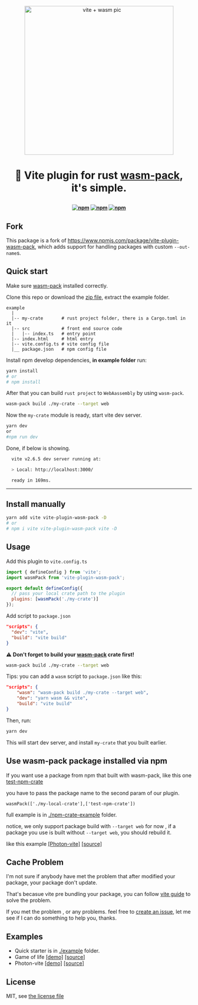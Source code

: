 <p align="center">
  <img width="404" src="./banner.png" alt="vite + wasm pic"/>
</p>

<h1 align="center">
  
🦀 Vite plugin for rust [wasm-pack](https://github.com/rustwasm/wasm-pack), it's simple.
  
</h1>

<h4 align="center">
  
[![npm](https://img.shields.io/npm/v/vite-plugin-wasm-pack.svg)](https://www.npmjs.com/package/vite-plugin-wasm-pack)
[![npm](https://img.shields.io/npm/dt/vite-plugin-wasm-pack)](https://www.npmjs.com/package/vite-plugin-wasm-pack)
[![npm](https://img.shields.io/github/license/nshen/vite-plugin-wasm-pack)](https://www.npmjs.com/package/vite-plugin-wasm-pack)
  
</h4>

## Fork

This package is a fork of https://www.npmjs.com/package/vite-plugin-wasm-pack, which adds support for handling packages with custom `--out-name`s.

## Quick start

Make sure [wasm-pack](https://github.com/rustwasm/wasm-pack) installed correctly.

Clone this repo or download the [zip file](https://github.com/nshen/vite-plugin-wasm-pack/archive/refs/heads/main.zip), extract the example folder.

```
example
  |
  |-- my-crate       # rust project folder, there is a Cargo.toml in it
  |-- src            # front end source code
  |   |-- index.ts   # entry point
  |-- index.html     # html entry
  |-- vite.config.ts # vite config file
  |__ package.json   # npm config file
```

Install npm develop dependencies, **in example folder** run:

```bash
yarn install
# or
# npm install
```

After that you can build `rust project` to `WebAassembly` by using `wasm-pack`.

```bash
wasm-pack build ./my-crate --target web
```

Now the `my-crate` module is ready, start vite dev server.

```bash
yarn dev
or
#npm run dev
```

Done, if below is showing.

```bash
  vite v2.6.5 dev server running at:

  > Local: http://localhost:3000/

  ready in 169ms.
```

---

## Install manually

```bash
yarn add vite vite-plugin-wasm-pack -D
# or
# npm i vite vite-plugin-wasm-pack vite -D
```

## Usage

Add this plugin to `vite.config.ts`

```js
import { defineConfig } from 'vite';
import wasmPack from 'vite-plugin-wasm-pack';

export default defineConfig({
  // pass your local crate path to the plugin
  plugins: [wasmPack('./my-crate')]
});
```

Add script to `package.json`

```json
"scripts": {
  "dev": "vite",
  "build": "vite build"
}
```

⚠ **Don't forget to build your [wasm-pack](https://github.com/rustwasm/wasm-pack) crate first!**

```bash
wasm-pack build ./my-crate --target web
```

Tips: you can add a `wasm` script to `package.json` like this:

```json
"scripts": {
    "wasm": "wasm-pack build ./my-crate --target web",
    "dev": "yarn wasm && vite",
    "build": "vite build"
}
```

Then, run:

```bash
yarn dev
```

This will start dev server, and install `my-crate` that you built earlier.

## Use wasm-pack package installed via npm

If you want use a package from npm that built with wasm-pack, like this one [test-npm-crate](https://www.npmjs.com/package/test-npm-crate)

you have to pass the package name to the second param of our plugin.

`wasmPack(['./my-local-crate'],['test-npm-crate'])`

full example is in [./npm-crate-example](./npm-crate-example) folder.

notice, we only support package build with `--target web` for now , if a package you use is built without `--target web`, you should rebuild it. 

like this example  [[Photon-vite]](http://github.nshen.net/photon-vite/) [[source]](https://github.com/nshen/photon-vite)

## Cache Problem

I'm not sure if anybody have met the problem that after modified your package, your package don't update.

That's becasue vite pre bundling your package, you can follow [vite guide](
https://vitejs.dev/guide/dep-pre-bundling.html) to solve the problem.

If you met the problem , or any problems. feel free to [create an issue](https://github.com/nshen/vite-plugin-wasm-pack/issues), let me see if I can do something to help you, thanks.

## Examples

- Quick starter is in [./example](./example) folder.
- Game of life [[demo]](http://github.nshen.net/vite-wasm-game-of-life/dist/) [[source]](https://github.com/nshen/vite-wasm-game-of-life)
- Photon-vite [[demo]](http://github.nshen.net/photon-vite/) [[source]](https://github.com/nshen/photon-vite)


## License

MIT, see [the license file](./LICENSE)

